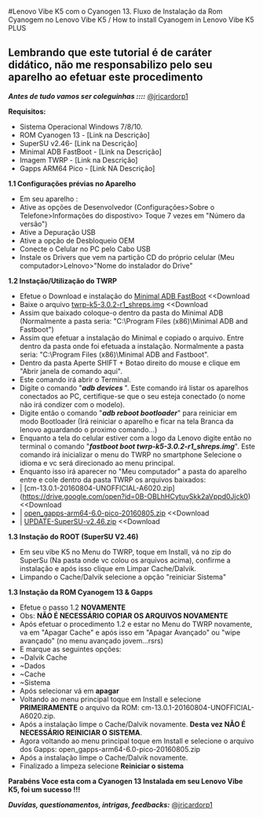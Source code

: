 #Lenovo Vibe K5 com o Cyanogen 13.
Fluxo de Instalação da Rom Cyanogem no Lenovo Vibe K5 / How to install Cyanogem in Lenovo Vibe K5 PLUS


## <b>Lembrando que este tutorial é de caráter didático, não me responsabilizo pelo seu aparelho ao efetuar este procedimento</b>

<b><i>Antes de tudo vamos ser coleguinhas ::::</i></b>  [@jricardorp1](https://twitter.com/JRicardoRP1)


<b>Requisitos:</b>
* Sistema Operacional Windows 7/8/10.
* ROM Cyanogen 13 - [Link na Descrição]
* SuperSU v2.46- [Link na Descrição]
* Minimal ADB FastBoot - [Link na Descrição]
* Imagem TWRP - [Link na Descrição]
* Gapps ARM64 Pico -  [Link NA Descrição]


<b>1.1 Configurações prévias no Aparelho</b>
- Em seu aparelho :
- Ative as opções de Desenvolvedor (Configurações>Sobre o Telefone>Informações do dispostivo> Toque 7 vezes em "Número da versão")
- Ative a Depuração USB
- Ative a opção de Desbloqueio OEM
- Conecte o Celular no PC pelo Cabo USB
- Instale os Drivers que vem na partição CD do próprio celular (Meu computador>Lelnovo>"Nome do instalador do Drive"



<b>1.2 Instação/Utilização do TWRP</b>
- Efetue o Download e instalação do [Minimal ADB FastBoot](https://drive.google.com/open?id=0B-OBLhHCytuvVVlod0cxaDhKOTQ) <<Download
- Baixe o arquivo  [twrp-k5-3.0.2-r1_shreps.img](https://drive.google.com/open?id=0B-OBLhHCytuvWW1mUFpXRGRoSDg) <<Download
- Assim que baixado coloque-o dentro da pasta do Minimal ADB (Normalmente a pasta seria: "C:\Program Files (x86)\Minimal ADB and Fastboot")
- Assim que efetuar a instalação do Minimal e copiado o arquivo. Entre dentro da pasta onde foi efetuada a instalação. Normalmente a pasta seria: "C:\Program Files (x86)\Minimal ADB and Fastboot".
- Dentro da pasta Aperte SHIFT + Botao direito do mouse e clique em "Abrir janela de comando aqui".
- Este comando irá abrir o Terminal. 
- Digite o comando "<i><b>adb devices </b></i>". Este comando irá listar os aparelhos conectados ao PC, certifique-se que o seu esteja conectado (o nome não irá condizer com o modelo).
- Digite então o comando  "<i><b>adb reboot bootloader</b></i>" para reiniciar em modo Bootloader (Irá reiniciar o aparelho e ficar na tela Branca da lenovo aguardando o proximo comando...)
- Enquanto a tela do celular estiver com a logo da Lenovo digite então no terminal o comando "<i><b>fastboot boot twrp-k5-3.0.2-r1_shreps.img</b></i>". Este comando irá inicializar o menu do TWRP no smartphone Selecione o idioma e vc será direcionado ao menu principal.
- Enquanto isso irá aparecer no "Meu computador" a pasta do aparelho entre e cole dentro da pasta TWRP os arquivos baixados:
- | [cm-13.0.1-20160804-UNOFFICIAL-A6020.zip] (https://drive.google.com/open?id=0B-OBLhHCytuvSkk2aVppd0Jjck0) <<Download
- | [open_gapps-arm64-6.0-pico-20160805.zip](https://drive.google.com/open?id=0B-OBLhHCytuvX2drS2hrSjJ6ajQ) <<Download
- | [UPDATE-SuperSU-v2.46.zip](https://drive.google.com/open?id=0B-OBLhHCytuvTmtPelFLclhSWFU) <<Download


<b>1.3 Instação do ROOT (SuperSU V2.46)</b>
- Em seu vibe K5 no Menu do TWRP, toque em Install, vá no zip do SuperSu (Na pasta onde vc colou os arquivos acima), confirme a instalação e após isso clique em Limpar Cache/Dalvik.
- Limpando o Cache/Dalvik selecione a opção "reiniciar Sistema"

<b>1.3 Instação da ROM Cyanogem 13 & Gapps</b>
- Efetue o passo 1.2 <b>NOVAMENTE</b>
- Obs: <b>NÃO É NECESSÁRIO COPIAR OS ARQUIVOS NOVAMENTE</b>
- Após efetuar o procedimento 1.2 e estar no Menu do TWRP novamente, va em "Apagar Cache" e após isso em "Apagar Avançado" ou "wipe avançado" (no menu avançado jovem...rsrs)
- E marque as seguintes opções:
- ~Dalvik Cache
- ~Dados 
- ~Cache 
- ~Sistema
- Após selecionar vá em <b>apagar</b>
- Voltando ao menu principal toque em Install e selecione <b>PRIMEIRAMENTE</b> o arquivo da ROM:  cm-13.0.1-20160804-UNOFFICIAL-A6020.zip.
- Após a instalação limpe o Cache/Dalvik novamente. <b>Desta vez NÃO É NECESSÁRIO REINICIAR O SISTEMA</b>.
- Agora voltando ao menu principal toque em Install e selecione o arquivo dos Gapps: open_gapps-arm64-6.0-pico-20160805.zip
- Após a instalação limpe o Cache/Dalvik novamente.
- Finalizado a limpeza selecione <b>Reiniciar o sistema</b>


<b>Parabéns Voce esta com a Cyanogen 13 Instalada em seu Lenovo Vibe K5, foi um sucesso !!! </b>

<b><i>Duvidas, questionamentos, intrigas, feedbacks:</i></b>  [@jricardorp1](https://twitter.com/JRicardoRP1)

